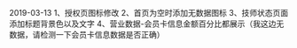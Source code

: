 2019-03-13
1、授权页图标修改
2、首页为空时添加无数据图标
3、技师状态页面添加标题背景色以及文字
4、营业数据-会员卡信息金额百分比都展示（我这边无数据，请检测一下会员卡信息数据是否正确）
